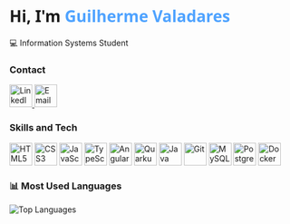 <h1 style="font-family: 'Segoe UI', sans-serif; font-weight: 700;">
   Hi, I'm <span style="color:#4fa3ff;">Guilherme Valadares</span>
</h1>

💻 Information Systems Student

### Contact
<a href="https://linkedin.com/in/guilhermevaladaresjalles/" target="_blank">
  <img src="https://cdn.jsdelivr.net/gh/devicons/devicon/icons/linkedin/linkedin-original.svg" height="40" alt="LinkedIn" />
</a>
<a href="mailto:guilhermevaladares007@gmail.com" target="_blank">
  <img src="https://cdn-icons-png.flaticon.com/512/561/561127.png" height="40" alt="Email" />
</a>

### Skills and Tech
<img src="https://cdn.jsdelivr.net/gh/devicons/devicon/icons/html5/html5-original.svg" height="40" alt="HTML5" />
<img src="https://cdn.jsdelivr.net/gh/devicons/devicon/icons/css3/css3-original.svg" height="40" alt="CSS3" />
<img src="https://cdn.jsdelivr.net/gh/devicons/devicon/icons/javascript/javascript-original.svg" height="40" alt="JavaScript" />
<img src="https://cdn.jsdelivr.net/gh/devicons/devicon/icons/typescript/typescript-original.svg" height="40" alt="TypeScript" />
<img src="https://cdn.jsdelivr.net/gh/devicons/devicon/icons/angularjs/angularjs-original.svg" height="40" alt="Angular" />
<img src="https://cdn.jsdelivr.net/gh/devicons/devicon/icons/quarkus/quarkus-original.svg" height="40" alt="Quarkus" />
<img src="https://cdn.jsdelivr.net/gh/devicons/devicon/icons/java/java-original.svg" height="40" alt="Java" />
<img src="https://cdn.jsdelivr.net/gh/devicons/devicon/icons/git/git-original.svg" height="40" alt="Git" />
<img src="https://cdn.jsdelivr.net/gh/devicons/devicon/icons/mysql/mysql-original.svg" height="40" alt="MySQL" />
<img src="https://cdn.jsdelivr.net/gh/devicons/devicon/icons/postgresql/postgresql-original.svg" height="40" alt="PostgreSQL" />
<img src="https://cdn.jsdelivr.net/gh/devicons/devicon/icons/docker/docker-original.svg" height="40" alt="Docker" />

### 📊 Most Used Languages
<img src="https://github-readme-stats.vercel.app/api/top-langs/?username=guilherme2k24&layout=compact&theme=radical" alt="Top Languages" />
